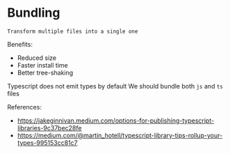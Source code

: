 # Bundling

    Transform multiple files into a single one

Benefits:

- Reduced size
- Faster install time
- Better tree-shaking

Typescript does not emit types by default
We should bundle both `js` and `ts` files

References:

- https://jakeginnivan.medium.com/options-for-publishing-typescript-libraries-9c37bec28fe
- https://medium.com/@martin_hotell/typescript-library-tips-rollup-your-types-995153cc81c7

